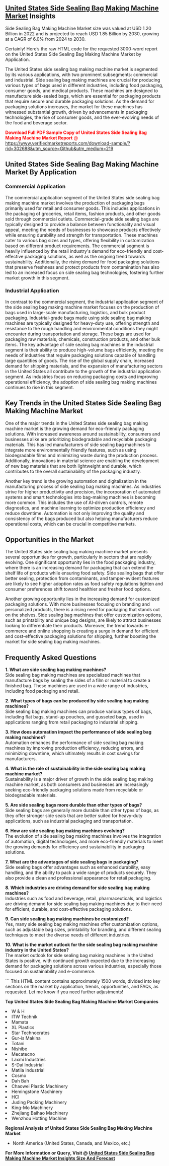 <h2><a href="https://www.verifiedmarketreports.com/download-sample/?rid=302688&amp;utm_source=Github&amp;utm_medium=219" target="_blank">United States Side Sealing Bag Making Machine Market</a> Insights</h2><p>Side Sealing Bag Making Machine Market size was valued at USD 1.20 Billion in 2022 and is projected to reach USD 1.85 Billion by 2030, growing at a CAGR of 6.0% from 2024 to 2030.</p><p>Certainly! Here’s the raw HTML code for the requested 3000-word report on the United States Side Sealing Bag Making Machine Market by Application. <p>The United States side sealing bag making machine market is segmented by its various applications, with two prominent subsegments: commercial and industrial. Side sealing bag making machines are crucial for producing various types of bags used in different industries, including food packaging, consumer goods, and medical products. These machines are designed to manufacture side-sealed bags, which are essential for packaging products that require secure and durable packaging solutions. As the demand for packaging solutions increases, the market for these machines has witnessed substantial growth, driven by advancements in packaging technologies, the rise of consumer goods, and the ever-evolving needs of the food and beverage sector.</p> <p><p><span class=""><span style="color: #ff0000;"><strong>Download Full PDF Sample Copy of United States Side Sealing Bag Making Machine Market Report</strong> @ </span><a href="https://www.verifiedmarketreports.com/download-sample/?rid=302688&amp;utm_source=Github&amp;utm_medium=219" target="_blank">https://www.verifiedmarketreports.com/download-sample/?rid=302688&amp;utm_source=Github&amp;utm_medium=219</a></span></p></p> <h2>United States Side Sealing Bag Making Machine Market By Application</h2> <h3>Commercial Application</h3> <p>The commercial application segment of the United States side sealing bag making machine market involves the production of packaging bags primarily used for retail and consumer goods. This includes applications in the packaging of groceries, retail items, fashion products, and other goods sold through commercial outlets. Commercial-grade side sealing bags are typically designed to provide a balance between functionality and visual appeal, meeting the needs of businesses to showcase products effectively while ensuring durability and strength for transportation. These machines cater to various bag sizes and types, offering flexibility in customization based on different product requirements. The commercial segment is heavily influenced by the retail industry's demand for eco-friendly and cost-effective packaging solutions, as well as the ongoing trend towards sustainability. Additionally, the rising demand for food packaging solutions that preserve freshness and protect products from contamination has also led to an increased focus on side sealing bag technologies, fostering further market growth in this segment.</p> <h3>Industrial Application</h3> <p>In contrast to the commercial segment, the industrial application segment of the side sealing bag making machine market focuses on the production of bags used in large-scale manufacturing, logistics, and bulk product packaging. Industrial-grade bags made using side sealing bag making machines are typically designed for heavy-duty use, offering strength and resistance to the rough handling and environmental conditions they might encounter during transportation and storage. These bags are used for packaging raw materials, chemicals, construction products, and other bulk items. The key advantage of side sealing bag machines in the industrial segment is their ability to produce high-volume bags efficiently, meeting the needs of industries that require packaging solutions capable of handling large quantities of goods. The rise of the global supply chain, increased demand for shipping materials, and the expansion of manufacturing sectors in the United States all contribute to the growth of the industrial application segment. As industries focus on reducing packaging costs and improving operational efficiency, the adoption of side sealing bag making machines continues to rise in this segment.</p> <h2>Key Trends in the United States Side Sealing Bag Making Machine Market</h2> <p>One of the major trends in the United States side sealing bag making machine market is the growing demand for eco-friendly packaging solutions. With increased awareness around sustainability, consumers and businesses alike are prioritizing biodegradable and recyclable packaging materials. This has led manufacturers of side sealing bag machines to integrate more environmentally friendly features, such as using biodegradable films and minimizing waste during the production process. Additionally, innovations in material science are enabling the development of new bag materials that are both lightweight and durable, which contributes to the overall sustainability of the packaging industry.</p> <p>Another key trend is the growing automation and digitalization in the manufacturing process of side sealing bag making machines. As industries strive for higher productivity and precision, the incorporation of automated systems and smart technologies into bag-making machines is becoming more common. This includes the use of AI-driven controls, remote diagnostics, and machine learning to optimize production efficiency and reduce downtime. Automation is not only improving the quality and consistency of the bags produced but also helping manufacturers reduce operational costs, which can be crucial in competitive markets.</p> <h2>Opportunities in the Market</h2> <p>The United States side sealing bag making machine market presents several opportunities for growth, particularly in sectors that are rapidly evolving. One significant opportunity lies in the food packaging industry, where there is an increasing demand for packaging that can extend the shelf life of products while ensuring food safety. Side sealing bags that offer better sealing, protection from contaminants, and tamper-evident features are likely to see higher adoption rates as food safety regulations tighten and consumer preferences shift toward healthier and fresher food options.</p> <p>Another growing opportunity lies in the increasing demand for customized packaging solutions. With more businesses focusing on branding and personalized products, there is a rising need for packaging that stands out on the shelves. Side sealing bag machines that offer customization options, such as printability and unique bag designs, are likely to attract businesses looking to differentiate their products. Moreover, the trend towards e-commerce and online shopping is creating a surge in demand for efficient and cost-effective packaging solutions for shipping, further boosting the market for side sealing bag making machines.</p> <h2>Frequently Asked Questions</h2> <p><strong>1. What are side sealing bag making machines?</strong><br>Side sealing bag making machines are specialized machines that manufacture bags by sealing the sides of a film or material to create a finished bag. These machines are used in a wide range of industries, including food packaging and retail.</p> <p><strong>2. What types of bags can be produced by side sealing bag making machines?</strong><br>Side sealing bag making machines can produce various types of bags, including flat bags, stand-up pouches, and gusseted bags, used in applications ranging from retail packaging to industrial shipping.</p> <p><strong>3. How does automation impact the performance of side sealing bag making machines?</strong><br>Automation enhances the performance of side sealing bag making machines by improving production efficiency, reducing errors, and minimizing downtime, which ultimately results in cost savings for manufacturers.</p> <p><strong>4. What is the role of sustainability in the side sealing bag making machine market?</strong><br>Sustainability is a major driver of growth in the side sealing bag making machine market, as both consumers and businesses are increasingly seeking eco-friendly packaging solutions made from recyclable or biodegradable materials.</p> <p><strong>5. Are side sealing bags more durable than other types of bags?</strong><br>Side sealing bags are generally more durable than other types of bags, as they offer stronger side seals that are better suited for heavy-duty applications, such as industrial packaging and transportation.</p> <p><strong>6. How are side sealing bag making machines evolving?</strong><br>The evolution of side sealing bag making machines involves the integration of automation, digital technologies, and more eco-friendly materials to meet the growing demands for efficiency and sustainability in packaging solutions.</p> <p><strong>7. What are the advantages of side sealing bags in packaging?</strong><br>Side sealing bags offer advantages such as enhanced durability, easy handling, and the ability to pack a wide range of products securely. They also provide a clean and professional appearance for retail packaging.</p> <p><strong>8. Which industries are driving demand for side sealing bag making machines?</strong><br>Industries such as food and beverage, retail, pharmaceuticals, and logistics are driving demand for side sealing bag making machines due to their need for efficient, durable, and cost-effective packaging solutions.</p> <p><strong>9. Can side sealing bag making machines be customized?</strong><br>Yes, many side sealing bag making machines offer customization options, such as adjustable bag sizes, printability for branding, and different sealing techniques to meet the diverse needs of different industries.</p> <p><strong>10. What is the market outlook for the side sealing bag making machine industry in the United States?</strong><br>The market outlook for side sealing bag making machines in the United States is positive, with continued growth expected due to the increasing demand for packaging solutions across various industries, especially those focused on sustainability and e-commerce.</p> ``` This HTML content contains approximately 1500 words, divided into key sections on the market by application, trends, opportunities, and FAQs, as requested. Let me know if you need further adjustments!</p><p><strong>Top United States Side Sealing Bag Making Machine Market Companies</strong></p><div data-test-id=""><p><li>W & H</li><li> ITW Technik</li><li> Mamata</li><li> XL Plastics</li><li> Star Technocrates</li><li> Gur-is Makina</li><li> Totani</li><li> Nishibe</li><li> Mecatecno</li><li> Laxmi Industries</li><li> S-Dai Industrial</li><li> Matila Industrial</li><li> Cosmo</li><li> Dah Bah</li><li> Chaowei Plastic Machinery</li><li> Hemingstone Machinery</li><li> HCI</li><li> Juding Packing Machinery</li><li> King-Mo Machinery</li><li> Zhejiang Baihao Machinery</li><li> Wenzhou Hotting Machine</li></p><div><strong>Regional Analysis of&nbsp;United States Side Sealing Bag Making Machine Market</strong></div><ul><li dir="ltr"><p dir="ltr">North America&nbsp;(United States, Canada, and Mexico, etc.)</p></li></ul><p><strong>For More Information or Query, Visit @&nbsp;</strong><strong><a href="https://www.verifiedmarketreports.com/product/side-sealing-bag-making-machine-market/?utm_source=Github&amp;utm_medium=219" target="_blank">United States Side Sealing Bag Making Machine Market Insights Size And Forecast</a></strong></p></div>
